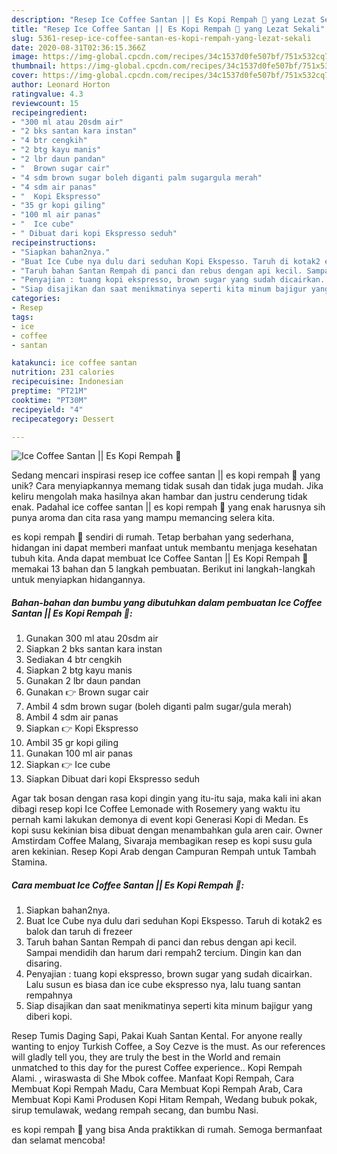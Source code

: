 ```yaml
---
description: "Resep Ice Coffee Santan || Es Kopi Rempah 🍹 yang Lezat Sekali"
title: "Resep Ice Coffee Santan || Es Kopi Rempah 🍹 yang Lezat Sekali"
slug: 5361-resep-ice-coffee-santan-es-kopi-rempah-yang-lezat-sekali
date: 2020-08-31T02:36:15.366Z
image: https://img-global.cpcdn.com/recipes/34c1537d0fe507bf/751x532cq70/ice-coffee-santan-es-kopi-rempah-🍹-foto-resep-utama.jpg
thumbnail: https://img-global.cpcdn.com/recipes/34c1537d0fe507bf/751x532cq70/ice-coffee-santan-es-kopi-rempah-🍹-foto-resep-utama.jpg
cover: https://img-global.cpcdn.com/recipes/34c1537d0fe507bf/751x532cq70/ice-coffee-santan-es-kopi-rempah-🍹-foto-resep-utama.jpg
author: Leonard Horton
ratingvalue: 4.3
reviewcount: 15
recipeingredient:
- "300 ml atau 20sdm air"
- "2 bks santan kara instan"
- "4 btr cengkih"
- "2 btg kayu manis"
- "2 lbr daun pandan"
- "  Brown sugar cair"
- "4 sdm brown sugar boleh diganti palm sugargula merah"
- "4 sdm air panas"
- "  Kopi Ekspresso"
- "35 gr kopi giling"
- "100 ml air panas"
- "  Ice cube"
- " Dibuat dari kopi Ekspresso seduh"
recipeinstructions:
- "Siapkan bahan2nya."
- "Buat Ice Cube nya dulu dari seduhan Kopi Ekspesso. Taruh di kotak2 es balok dan taruh di frezeer"
- "Taruh bahan Santan Rempah di panci dan rebus dengan api kecil. Sampai mendidih dan harum dari rempah2 tercium. Dingin kan dan disaring."
- "Penyajian : tuang kopi ekspresso, brown sugar yang sudah dicairkan. Lalu susun es biasa dan ice cube ekspresso nya, lalu tuang santan rempahnya"
- "Siap disajikan dan saat menikmatinya seperti kita minum bajigur yang diberi kopi."
categories:
- Resep
tags:
- ice
- coffee
- santan

katakunci: ice coffee santan 
nutrition: 231 calories
recipecuisine: Indonesian
preptime: "PT21M"
cooktime: "PT30M"
recipeyield: "4"
recipecategory: Dessert

---
```



![Ice Coffee Santan || Es Kopi Rempah 🍹](https://img-global.cpcdn.com/recipes/34c1537d0fe507bf/751x532cq70/ice-coffee-santan-es-kopi-rempah-🍹-foto-resep-utama.jpg)

Sedang mencari inspirasi resep ice coffee santan || es kopi rempah 🍹 yang unik? Cara menyiapkannya memang tidak susah dan tidak juga mudah. Jika keliru mengolah maka hasilnya akan hambar dan justru cenderung tidak enak. Padahal ice coffee santan || es kopi rempah 🍹 yang enak harusnya sih punya aroma dan cita rasa yang mampu memancing selera kita.


 es kopi rempah 🍹 sendiri di rumah. Tetap berbahan yang sederhana, hidangan ini dapat memberi manfaat untuk membantu menjaga kesehatan tubuh kita. Anda dapat membuat Ice Coffee Santan || Es Kopi Rempah 🍹 memakai 13 bahan dan 5 langkah pembuatan. Berikut ini langkah-langkah untuk menyiapkan hidangannya.

<!--inarticleads1-->

##### Bahan-bahan dan bumbu yang dibutuhkan dalam pembuatan Ice Coffee Santan || Es Kopi Rempah 🍹:

1. Gunakan 300 ml atau 20sdm air
1. Siapkan 2 bks santan kara instan
1. Sediakan 4 btr cengkih
1. Siapkan 2 btg kayu manis
1. Gunakan 2 lbr daun pandan
1. Gunakan  👉 Brown sugar cair
1. Ambil 4 sdm brown sugar (boleh diganti palm sugar/gula merah)
1. Ambil 4 sdm air panas
1. Siapkan  👉 Kopi Ekspresso
1. Ambil 35 gr kopi giling
1. Gunakan 100 ml air panas
1. Siapkan  👉 Ice cube
1. Siapkan  Dibuat dari kopi Ekspresso seduh


Agar tak bosan dengan rasa kopi dingin yang itu-itu saja, maka kali ini akan dibagi resep kopi Ice Coffee Lemonade with Rosemery yang waktu itu pernah kami lakukan demonya di event kopi Generasi Kopi di Medan. Es kopi susu kekinian bisa dibuat dengan menambahkan gula aren cair. Owner Amstirdam Coffee Malang, Sivaraja membagikan resep es kopi susu gula aren kekinian. Resep Kopi Arab dengan Campuran Rempah untuk Tambah Stamina. 

<!--inarticleads2-->

##### Cara membuat Ice Coffee Santan || Es Kopi Rempah 🍹:

1. Siapkan bahan2nya.
1. Buat Ice Cube nya dulu dari seduhan Kopi Ekspesso. Taruh di kotak2 es balok dan taruh di frezeer
1. Taruh bahan Santan Rempah di panci dan rebus dengan api kecil. Sampai mendidih dan harum dari rempah2 tercium. Dingin kan dan disaring.
1. Penyajian : tuang kopi ekspresso, brown sugar yang sudah dicairkan. Lalu susun es biasa dan ice cube ekspresso nya, lalu tuang santan rempahnya
1. Siap disajikan dan saat menikmatinya seperti kita minum bajigur yang diberi kopi.


Resep Tumis Daging Sapi, Pakai Kuah Santan Kental. For anyone really wanting to enjoy Turkish Coffee, a Soy Cezve is the must. As our references will gladly tell you, they are truly the best in the World and remain unmatched to this day for the purest Coffee experience.. Kopi Rempah Alami. , wiraswasta di She Mbok coffee. Manfaat Kopi Rempah, Cara Membuat Kopi Rempah Madu, Cara Membuat Kopi Rempah Arab, Cara Membuat Kopi Kami Produsen Kopi Hitam Rempah, Wedang bubuk pokak, sirup temulawak, wedang rempah secang, dan bumbu Nasi. 

 es kopi rempah 🍹 yang bisa Anda praktikkan di rumah. Semoga bermanfaat dan selamat mencoba!
